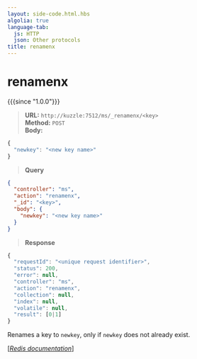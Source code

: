 ```yaml
---
layout: side-code.html.hbs
algolia: true
language-tab:
  js: HTTP
  json: Other protocols
title: renamenx
---
```


# renamenx

{{{since "1.0.0"}}}




<blockquote class="js">
<p>
<b>URL:</b> <code>http://kuzzle:7512/ms/_renamenx/&lt;key&gt;</code>  
<br><b>Method:</b> <code>POST</code>  
<br><b>Body:</b>
</p>
</blockquote>


```js
{
  "newkey": "<new key name>"
}
```



<blockquote class="json">
<p>
<b>Query</b>
</p>
</blockquote>


```json
{
  "controller": "ms",
  "action": "renamenx",
  "_id": "<key>",
  "body": {
    "newkey": "<new key name>"
  }
}
```

>**Response**

```javascript
{
  "requestId": "<unique request identifier>",
  "status": 200,
  "error": null,
  "controller": "ms",
  "action": "renamenx",
  "collection": null,
  "index": null,
  "volatile": null,
  "result": [0|1]
}
```

Renames a key to `newkey`, only if `newkey` does not already exist.

[[_Redis documentation_]](https://redis.io/commands/renamenx)
